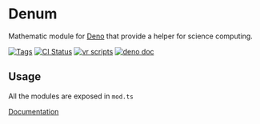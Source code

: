 # Denum

Mathematic module for [Deno](https://deno.land) that provide a helper for science computing.

[![Tags](https://img.shields.io/github/v/release/JOTSR/Denum)](https://github.com/JOTSR/Denum/releases)
[![CI Status](https://img.shields.io/github/workflow/status/JOTSR/Denum/check)](https://github.com/JOTSR/Denum/actions)
[![vr scripts](https://badges.velociraptor.run/flat.svg)](https://velociraptor.run)
[![deno doc](https://doc.deno.land/badge.svg)](https://doc.deno.land/https/deno.land/x/denum/mod.ts)

## Usage

All the modules are exposed in `mod.ts`

[Documentation](https://doc.deno.land/https/https/deno.land/x/denum/mod.ts)
